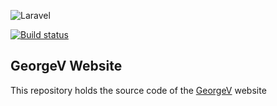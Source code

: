 ![Laravel](https://laravel.com/assets/img/components/logo-laravel.svg)


[![Build status](https://paradox.semaphoreci.com/badges/georgev-website/branches/master.svg?style=shields)](https://paradox.semaphoreci.com/projects/georgev-website)

## GeorgeV Website
This repository holds the source code of the [GeorgeV](https://georgev.design) website
